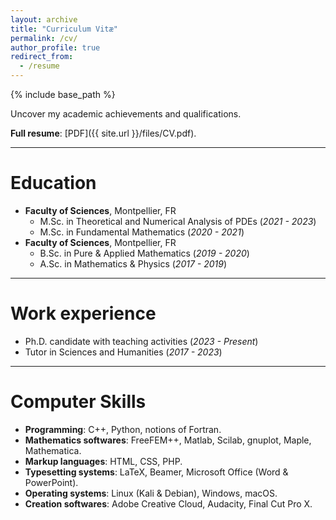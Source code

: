 ```yaml
---
layout: archive
title: "Curriculum Vitæ"
permalink: /cv/
author_profile: true
redirect_from:
  - /resume
---
```


{% include base_path %}

Uncover my academic achievements and qualifications.

<b>Full resume</b>: [PDF]({{ site.url }}/files/CV.pdf).

***

Education
======
* <b>Faculty of Sciences</b>, Montpellier, FR
  * M.Sc. in Theoretical and Numerical Analysis of PDEs (<i>2021 - 2023</i>) 
  * M.Sc. in Fundamental Mathematics (<i>2020 - 2021</i>)
* <b>Faculty of Sciences</b>, Montpellier, FR
  * B.Sc. in Pure & Applied Mathematics (<i>2019 - 2020</i>)
  * A.Sc. in Mathematics & Physics (<i>2017 - 2019</i>)

***

Work experience
======
* Ph.D. candidate with teaching activities (<i>2023 - Present</i>)
* Tutor in Sciences and Humanities (<i>2017 - 2023</i>)

***

Computer Skills
======
* <b>Programming</b>: C++, Python, notions of Fortran.  
* <b>Mathematics softwares</b>: FreeFEM++, Matlab, Scilab, gnuplot, Maple, Mathematica.
* <b>Markup languages</b>: HTML, CSS, PHP.
* <b>Typesetting systems</b>: LaTeX, Beamer, Microsoft Office (Word & PowerPoint). 
* <b>Operating systems</b>: Linux (Kali & Debian), Windows, macOS. 
* <b>Creation softwares</b>: Adobe Creative Cloud, Audacity, Final Cut Pro X. 

